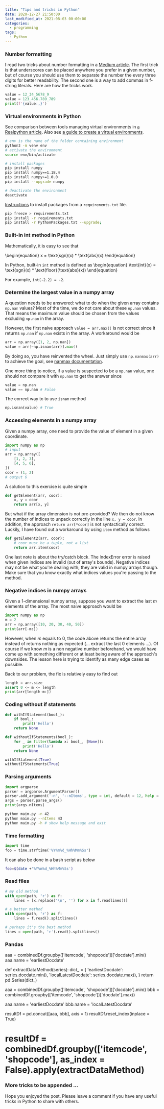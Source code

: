```yaml
---
title: "Tips and tricks in Python"
date: 2020-12-27 21:50:00
last_modified_at: 2021-08-03 00:00:00
categories:
  - programming
tags:
  - Python
---
```


### Number formatting

I read two tricks about number formatting in a [Medium article](https://levelup.gitconnected.com/10-python-tips-for-better-code-1bbffde3b44d). The first trick is that underscores can be placed anywhere you prefer in a given number, but of course you should use them to separate the number the every three digits for better readability. The second one is a way to add commas in f-string literals. Here are how the tricks work.
```python
value = 12_34_5678_9
value = 123_456.789_789
print(f'{value:,}')
```

### Virtual environments in Python

See comparison between tools managing virtual environments in [a Realpython article](https://realpython.com/python-virtual-environments-a-primer/). Also see [a guide to create a virtual environments](https://packaging.python.org/guides/installing-using-pip-and-virtual-environments/).

```sh
# env is the name of the folder containing environment
python3 -m venv env
# activate the environment
source env/bin/activate

# install packages
pip install numpy
pip install numpy==1.18.4
pip install numpy>=1.0.0
pip install --upgrade numpy

# deactivate the environment
deactivate
```

[Instructions](https://docs.python-guide.org/dev/virtualenvs/) to install packages from a `requirements.txt` file.
```sh
pip freeze > requirements.txt
pip install -r requirements.txt
pip install -r PythonPackages.txt --upgrade;
```


### Built-in int method in Python
Mathematically, it is easy to see that

\begin{equation}
  x = \text{sgn}(x) * \text{abs}(x)
\end{equation}

In Python, built-in `int` method is defined as
\begin{equation}
  \text{int}(x) = \text{sgn}(x) * \text{floor}(\text{abs}(x))
\end{equation}

For example, `int(-2.2) = -2`.


### Determine the largest value in a numpy array
A question needs to be answered: what to do when the given array contains `np.nan` values? Most of the time, we do not care about these `np.nan` values. That means the maximum value should be chosen from the values excluding `np.nan` in the array.

However, the first naive approach `value = arr.max()` is not correct since it returns `np.nan` if `np.nan` exists in the array. A workaround would be

```py
arr = np.array([1, 2, np.nan])
value = arr[~np.isnan(arr)].max()
```

By doing so, you have reinvented the wheel. Just simply use `np.nanmax(arr)` to achieve the goal, see [nanmax documentation](https://numpy.org/doc/stable/reference/generated/numpy.nanmax.html).

One more thing to notice, if a value is suspected to be a `np.nan` value, one should not compare it with `np.nan` to get the answer since
```py
value = np.nan
value == np.nan # False
```
The correct way to to use `isnan` method

```py
np.isnan(value) # True
```


### Accessing elements in a numpy array

Given a numpy array, one need to provide the value of element in a given coordinate.

```py
import numpy as np
# input
arr = np.array([
    [1, 2, 3],
    [4, 5, 6],
])
coor = (1, 2)
# output 6
```
A solution to this exercise is quite simple
```py
def getElement(arr, coor):
    x, y = coor
    return arr[x, y]
```
But what if the array dimension is not pre-provided? We then do not know the number of indices to unpack correctly in the line `x, y = coor`. In addition, the approach `return arr[*coor]` is not syntactically correct. Luckily, I have found out a workaround by using `item` method as follows
```py
def getElement2(arr, coor):
    # coor must be a tuple, not a list
    return arr.item(coor)
```

One last note is about the try/catch block. The IndexError error is raised when given indices are invalid (out of array's bounds). Negative indices may not be what you're dealing with, they are valid in numpy arrays though. Make sure that you know exactly what indices values you're passing to the method.

### Negative indices in numpy arrays

Given a 1-dimensional numpy array, suppose you want to extract the last _m_ elements of the array. The most naive approach would be
```py
import numpy as np
m = 2
arr = np.array([10, 20, 30, 40, 50])
print(arr[-m:])
```
However, when _m_ equals to 0, the code above returns the entire array instead of returns nothing as expected (... extract the last 0 elements ...). Of course if we know _m_ is a non negative number beforehand, we would have come up with something different or at least being aware of the approach's downsides. The lesson here is trying to identify as many edge cases as possible.

Back to our problem, the fix is relatively easy to find out
```py
length = arr.size
assert 0 <= m <= length
print(arr[length-m:])
```

### Coding without if statements

```py
def withIfStatement(bool_):
    if bool_:
        print('Hello')
    return None

def withoutIfStatements(bool_):
    for _ in filter(lambda x: bool_, [None]):
        print('Hello')
    return None

withIfStatement(True)
withoutIfStatements(True)
```

### Parsing arguments

```py
import argparse
parser = argparse.ArgumentParser()
parser.add_argument('-n', '--nItems', type = int, default = 12, help = 'TBA')
args = parser.parse_args()
print(args.nItems)
```

```sh
python main.py -n 42
python main.py --nItems 43
python main.py -h # show help message and exit
```

### Time formatting

```py
import time
foo = time.strftime('%Y%m%d_%Hh%Mm%Ss')
```
It can also be done in a bash script as below
```sh
foo=$(date +'%Y%m%d_%Hh%Mm%Ss')
```

### Read files

```py
# my old method
with open(path, 'r') as f:
    lines = [x.replace('\n', '') for x in f.readlines()]

# a better method
with open(path, 'r') as f:
    lines = f.read().splitlines()

# perhaps it's the best method
lines = open(path, 'r').read().splitlines()
```




### Pandas

aaa = combinedDf.groupby(['itemcode', 'shopcode'])['docdate'].min()
aaa.name = 'earliestDocdate'

def extractDataMethod(series):
    dict_ = {
        'earliestDocdate': series.docdate.min(),
        'localLatestDocdate': series.docdate.max(),
    }
    return pd.Series(dict_)

aaa = combinedDf.groupby(['itemcode', 'shopcode'])['docdate'].min()
bbb = combinedDf.groupby(['itemcode', 'shopcode'])['docdate'].max()

aaa.name = 'earliestDocdate'
bbb.name = 'localLatestDocdate'

resultDf = pd.concat([aaa, bbb], axis = 1)
resultDf.reset_index(inplace = True)
# resultDf = combinedDf.groupby(['itemcode', 'shopcode'], as_index = False).apply(extractDataMethod)




### More tricks to be appended ...

Hope you enjoyed the post. Please leave a comment if you have any useful tricks in Python to share with others.
